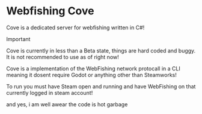 # Webfishing Cove
Cove is a dedicated server for webfishing written in C#!

> [!IMPORTANT]  
> Cove is currently in less than a Beta state, things are hard coded and buggy.
> It is not recommended to use as of right now!

Cove is a implementation of the WebFishing network protocall in a CLI meaning it dosent require Godot or anything other than Steamworks!

To run you must have Steam open and running and have WebFishing on that currently logged in steam account!

and yes, i am well awear the code is hot garbage